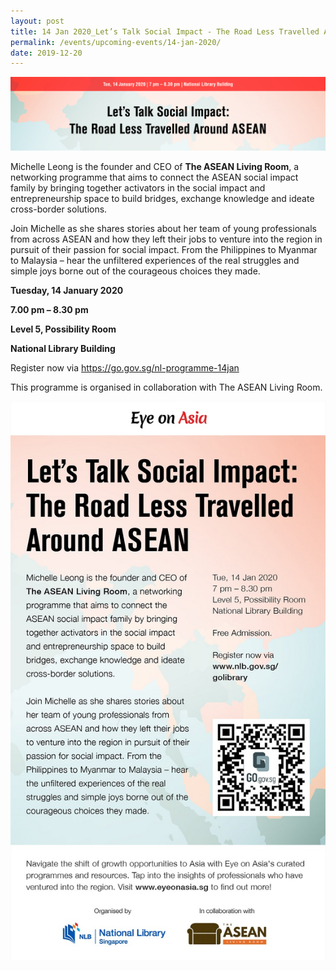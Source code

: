 ```yaml
---
layout: post
title: 14 Jan 2020_Let’s Talk Social Impact - The Road Less Travelled Around ASEAN
permalink: /events/upcoming-events/14-jan-2020/
date: 2019-12-20
---
```


<img src="\images\past-events\14-Jan-2020\EOA website.jpg" style="width:800px;" />

Michelle Leong is the founder and CEO of **The ASEAN Living Room**, a networking programme that aims to connect the ASEAN social impact family by bringing together activators in the social impact and entrepreneurship space to build bridges, exchange knowledge and ideate cross-border solutions.

Join Michelle as she shares stories about her team of young professionals from across ASEAN and how they left their jobs to venture into the region in pursuit of their passion for social impact. From the Philippines to Myanmar to Malaysia – hear the unfiltered experiences of the real struggles and simple joys borne out of the courageous choices they made.

**Tuesday, 14 January 2020**

**7.00 pm – 8.30 pm**

**Level 5, Possibility Room**

**National Library Building**

Register now via <https://go.gov.sg/nl-programme-14jan>

 This programme is organised in collaboration with The ASEAN Living Room.



<a href="https://go.gov.sg/nl-programme-14jan"><img src="\images\past-events\14-Jan-2020\Eye on Asia Programme 14 Jan.jpg" style="width:650px;" /></a>

